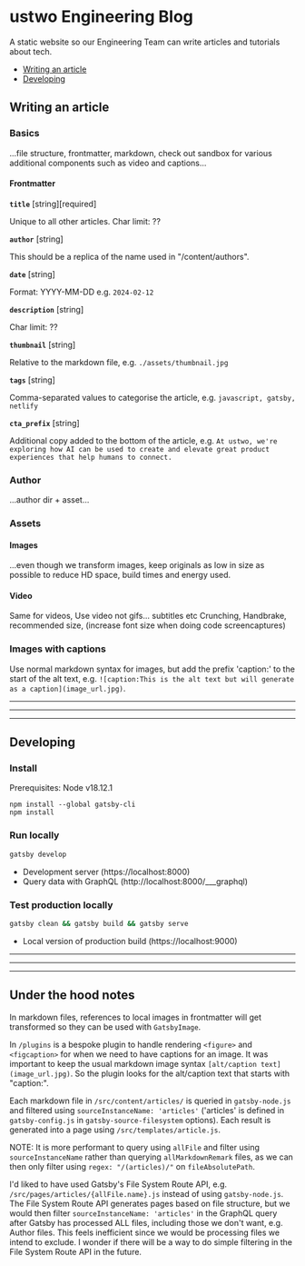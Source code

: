# ustwo Engineering Blog

A static website so our Engineering Team can write articles and tutorials about tech.

- [Writing an article](#writing-an-article)
- [Developing](#developing)

## Writing an article

### Basics

...file structure, frontmatter, markdown, check out sandbox for various additional components such as video and captions...

#### Frontmatter

**`title`** [string][required]

Unique to all other articles. Char limit: ??

**`author`** [string]

This should be a replica of the name used in "/content/authors".

**`date`** [string]

Format: YYYY-MM-DD e.g. `2024-02-12`

**`description`** [string]

Char limit: ??

**`thumbnail`** [string]

Relative to the markdown file, e.g. `./assets/thumbnail.jpg`

**`tags`** [string]

Comma-separated values to categorise the article, e.g. `javascript, gatsby, netlify`

**`cta_prefix`** [string]

Additional copy added to the bottom of the article, e.g. `At ustwo, we're exploring how AI can be used to create and elevate great product experiences that help humans to connect.`

### Author

...author dir + asset...

### Assets

#### Images

...even though we transform images, keep originals as low in size as possible to reduce HD space, build times and energy used.

#### Video

Same for videos, Use video not gifs... subtitles etc
Crunching, Handbrake, recommended size, (increase font size when doing code screencaptures)

### Images with captions

Use normal markdown syntax for images, but add the prefix 'caption:' to the start of the alt text, e.g. `![caption:This is the alt text but will generate as a caption](image_url.jpg)`.

---
---
---

## Developing

### Install

Prerequisites: Node v18.12.1 

```
npm install --global gatsby-cli
npm install
```

### Run locally

```bash
gatsby develop
```
- Development server (https://localhost:8000)
- Query data with GraphQL (http://localhost:8000/___graphql)

### Test production locally

```bash
gatsby clean && gatsby build && gatsby serve
```
- Local version of production build (https://localhost:9000)

---
---
---

## Under the hood notes

In markdown files, references to local images in frontmatter will get transformed so they can be used with `GatsbyImage`.

In `/plugins` is a bespoke plugin to handle rendering `<figure>` and `<figcaption>` for when we need to have captions for an image. It was important to keep the usual markdown image syntax `[alt/caption text](image_url.jpg)`. So the plugin looks for the alt/caption text that starts with "caption:".

Each markdown file in `/src/content/articles/` is queried in `gatsby-node.js` and filtered using `sourceInstanceName: 'articles'` ('articles' is defined in `gatsby-config.js` in `gatsby-source-filesystem` options). Each result is generated into a page using `/src/templates/article.js`. 

NOTE: It is more performant to query using `allFile` and filter using `sourceInstanceName` rather than querying `allMarkdownRemark` files, as we can then only filter using `regex: "/(articles)/"` on `fileAbsolutePath`. 

I'd liked to have used Gatsby's File System Route API, e.g. `/src/pages/articles/{allFile.name}.js` instead of using `gatsby-node.js`. The File System Route API generates pages based on file structure, but we would then filter `sourceInstanceName: 'articles'` in the GraphQL query after Gatsby has processed ALL files, including those we don't want, e.g. Author files. This feels inefficient since we would be processing files we intend to exclude. I wonder if there will be a way to do simple filtering in the File System Route API in the future.

